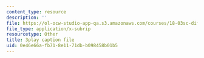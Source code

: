 ```yaml
---
content_type: resource
description: ''
file: https://ol-ocw-studio-app-qa.s3.amazonaws.com/courses/18-03sc-differential-equations-fall-2011/0e46e66afb718e1171dbb098458b01b5_sn3orkHWqUQ.srt
file_type: application/x-subrip
resourcetype: Other
title: 3play caption file
uid: 0e46e66a-fb71-8e11-71db-b098458b01b5
---
```

